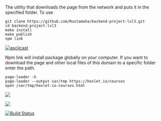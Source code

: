 The utility that downloads the page from the network and puts it in the specified folder.
To use 
```
git clone https://github.com/Rustamaha/backend-project-lvl3.git
cd backend-project-lvl3
make install
make publish
npm link
```   

[![asciicast](https://asciinema.org/a/kY1q1KwPgdOrRdzE1UaVRLnBN.svg)](https://asciinema.org/a/kY1q1KwPgdOrRdzE1UaVRLnBN)

Npm link will install package globally on your computer.
If you want to download the page and other local files of this domain to a specific folder enter the path.

```
page-loader -h
page-loader --output var/tmp https://hexlet.io/courses
open /var/tmp/hexlet-io-courses.html
```
<a href="https://codeclimate.com/github/Rustamaha/backend-project-lvl3/maintainability"><img src="https://api.codeclimate.com/v1/badges/bdf234769091e6126a8c/maintainability" /></a>

<a href="https://codeclimate.com/github/Rustamaha/backend-project-lvl3/test_coverage"><img src="https://api.codeclimate.com/v1/badges/bdf234769091e6126a8c/test_coverage" /></a>

[![Build Status](https://travis-ci.com/Rustamaha/backend-project-lvl3.svg?branch=master)](https://travis-ci.com/Rustamaha/backend-project-lvl3)
